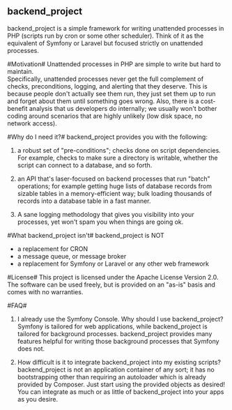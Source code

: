 backend_project 
---------------

backend_project is a simple framework for writing unattended processes in PHP 
(scripts run by cron or some other scheduler).  Think of it as the equivalent of 
Symfony or Laravel but focused strictly on unattended processes.

#Motivation#
Unattended processes in PHP are simple to write but hard to maintain.  
Specifically, unattended processes never get the full complement of checks, 
preconditions, logging, and alerting that they deserve.  This is because people 
don't actually see them run, they just set them up to run and forget about them 
until something goes wrong. Also, there is a cost-benefit analysis that us 
developers do internally; we usually won't bother coding around scenarios that 
are highly unlikely (low disk space, no network access).

#Why do I need it?#
backend_project provides you with the following:

1. a robust set of "pre-conditions"; checks done on script dependencies.  For 
example, checks to make sure a directory is writable, whether the script can 
connect to a database, and so forth.

2. an API that's laser-focused on backend processes that run "batch" operations; 
for example getting huge lists of database records from sizable tables in a 
memory-efficient way; bulk loading thousands of records into a database table 
in a fast manner.

3. A sane logging methodology that gives you visibility into your processes, yet
won't spam you when things are going ok.

#What backend_project isn't#
backend_project is NOT

* a replacement for CRON
* a message queue, or message broker
* a replacement for Symfony or Laravel or any other web framework

#License#
This project is licensed under the Apache License Version 2.0.  The software
can be used freely, but is provided on an "as-is" basis and comes with no 
warranties.

#FAQ#
1. I already use the Symfony Console. Why should I use backend_project?
   Symfony is tailored for web applications, while backend_project is tailored 
   for background processes. backend_project provides many features helpful for
   writing those background processes that Symfony does not.

2. How difficult is it to integrate backend_project into my existing scripts?
   backend_project is not an application container of any sort; it has no 
   bootstrapping other than requiring an autoloader which is already provided
   by Composer. Just start using the provided objects as desired! You can
   integrate as much or as little of backend_project into your apps as you
   desire.
